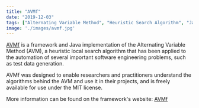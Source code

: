 ```yaml
---
title: "AVMf"
date: "2019-12-03"
tags: ["Alternating Variable Method", "Heuristic Search Algorithm", "Java"]
image: './images/avmf.jpg'
---
```


[AVMf] is a framework and Java implementation of the Alternating Variable Method (AVM), a heuristic local search algorithm that has been applied to the automation of several important software engineering problems, such as test data generation.

AVMf was designed to enable researchers and practitioners understand the algorithms behind the AVM and use it in their projects, and is freely available for use under the MIT license.

More information can be found on the framework's website: [AVMf](http://avmframework.org)

<!--- reference links --->
[AVMf]: <https://github.com/AVMf/avmf>
